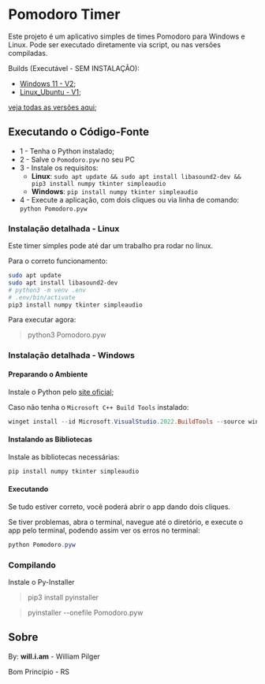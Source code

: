 # Pomodoro Timer

Este projeto é um aplicativo simples de times Pomodoro para Windows e Linux.
Pode ser executado diretamente via script, ou nas versões compiladas.

Builds (Executável - SEM INSTALAÇÃO):
 - [Windows 11 - V2](dist/Pomodoro_Windows11_V2.exe);
 - [Linux_Ubuntu - V1](dist/Pomodoro_Ubuntu_V1);

[veja todas as versões aqui](./build);

## Executando o Código-Fonte

 - 1 - Tenha o Python instalado;
 - 2 - Salve o `Pomodoro.pyw` no seu PC
 - 3 - Instale os requisitos:
   - **Linux**:  `sudo apt update && sudo apt install libasound2-dev && pip3 install numpy tkinter simpleaudio`
   - **Windows**: `pip install numpy tkinter simpleaudio`
 - 4 - Execute a aplicação, com dois cliques ou via linha de comando: `python Pomodoro.pyw`


### Instalação detalhada - Linux

Este timer simples pode até dar um trabalho pra rodar no linux.

Para o correto funcionamento:

```sh
sudo apt update
sudo apt install libasound2-dev
# python3 -m venv .env
# .env/bin/activate
pip3 install numpy tkinter simpleaudio
```

Para executar agora:

> python3 Pomodoro.pyw



### Instalação detalhada - Windows


#### Preparando o Ambiente

Instale o Python pelo [site oficial](https://python.org);

Caso não tenha o `Microsoft C++ Build Tools` instalado:

```ps1
winget install --id Microsoft.VisualStudio.2022.BuildTools --source winget
```


#### Instalando as Bibliotecas

Instale as bibliotecas necessárias:

```ps1
pip install numpy tkinter simpleaudio
```


#### Executando
Se tudo estiver correto, você poderá abrir o app dando dois cliques.

Se tiver problemas, abra o terminal, navegue até o diretório, e execute o app pelo terminal, podendo assim ver os erros no terminal:

```ps1
python Pomodoro.pyw
```



### Compilando

Instale o Py-Installer
> pip3 install pyinstaller

> pyinstaller --onefile Pomodoro.pyw




## Sobre

By: **will.i.am** - William Pilger

Bom Princípio - RS